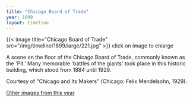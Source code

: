 ```yaml
---
title: "Chicago Board of Trade"
year: 1899
layout: timeline
---
```


{{< image title="Chicago Board of Trade" src="/img/timeline/1899/large/221.jpg" >}}
click on image to enlarge

A scene on the floor of the Chicago Board of Trade, commonly known as the 'Pit.' Many memorable 'battles of the giants' took place in this historic building, which stood from 1884 until 1929. 

Courtesy of "Chicago and Its Makers" (Chicago: Felix Mendelsohn, 1929). 

[Other images from this year](/historical/timeline/1899)